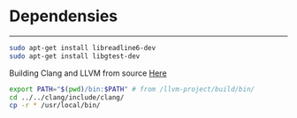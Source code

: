 
# Dependensies
-----
```sh
sudo apt-get install libreadline6-dev
sudo apt-get install libgtest-dev
```

Building Clang and LLVM from source
[Here](http://clang.llvm.org/get_started.html)
```sh
export PATH="$(pwd)/bin:$PATH" # from /llvm-project/build/bin/
cd ../../clang/include/clang/
cp -r * /usr/local/bin/
```
